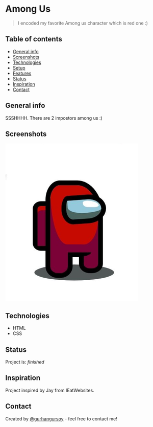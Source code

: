 # Among Us
> I encoded my favorite Among us character which is red one :)

## Table of contents
* [General info](#general-info)
* [Screenshots](#screenshots)
* [Technologies](#technologies)
* [Setup](#setup)
* [Features](#features)
* [Status](#status)
* [Inspiration](#inspiration)
* [Contact](#contact)

## General info
SSSHHHH. There are 2 impostors among us :)

## Screenshots
![Example screenshot](png/impostor.jpg)

## Technologies
* HTML
* CSS

## Status
Project is: _finished_

## Inspiration
Project inspired by Jay from IEatWebsites.

## Contact
Created by [@gurhangursoy](https://www.linkedin.com/in/gurhan-gursoy/) - feel free to contact me!
